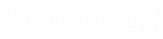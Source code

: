 <div style="display: flex; justify-content: center; align-items: center;">
  <a href="https://eliteasadev-blog.vercel.app" style="color: white; font-weight: bold; font-size: 32px; text-align: center; transition: transform 0.25s ease-in-out;text-decoration:none">Visita mi blog 👋</a>
</div>

<style>
  a:hover {
    transform: scale(1.1);
  }
</style>